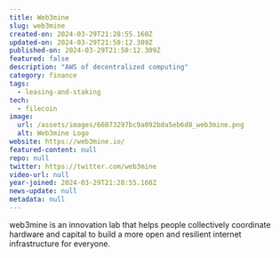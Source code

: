 ```yaml
---
title: Web3mine
slug: web3mine
created-on: 2024-03-29T21:28:55.160Z
updated-on: 2024-03-29T21:50:12.309Z
published-on: 2024-03-29T21:50:12.309Z
featured: false
description: "AWS of decentralized computing"
category: finance
tags:
  - leasing-and-staking
tech:
  - filecoin
image:
  url: /assets/images/66073297bc9a092bda5eb6d8_web3mine.png
  alt: Web3mine Logo
website: https://web3mine.io/
featured-content: null
repo: null
twitter: https://twitter.com/web3mine
video-url: null
year-joined: 2024-03-29T21:28:55.160Z
news-update: null
metadata: null
---
```


web3mine is an innovation lab that​ helps people collectively coordinate hardware and capital to build a more open and resilient internet infrastructure for everyone.
